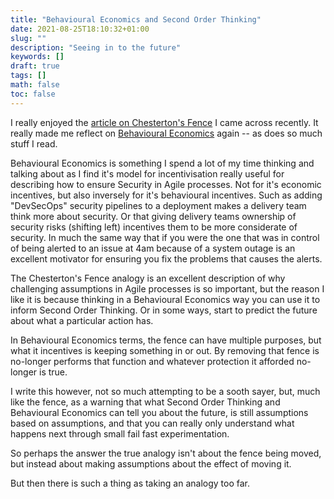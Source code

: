 ```yaml
---
title: "Behavioural Economics and Second Order Thinking"
date: 2021-08-25T18:10:32+01:00
slug: ""
description: "Seeing in to the future"
keywords: []
draft: true
tags: []
math: false
toc: false
---
```


I really enjoyed the [article on Chesterton's Fence](https://fs.blog/2020/03/chestertons-fence/) I came across recently. It really made me reflect on [Behavioural Economics](https://en.wikipedia.org/wiki/Behavioral_economics) again -- as does so much stuff I read.

Behavioural Economics is something I spend a lot of my time thinking and talking about as I find it's model for incentivisation really useful for describing how to ensure Security in Agile processes. Not for it's economic incentives, but also inversely for it's behavioural incentives. Such as adding "DevSecOps" security pipelines to a deployment makes a delivery team think more about security. Or that giving delivery teams ownership of security risks (shifting left) incentives them to be more considerate of security. In much the same way that if you were the one that was in control of being alerted to an issue at 4am because of a system outage is an excellent motivator for ensuring you fix the problems that causes the alerts.

The Chesterton's Fence analogy is an excellent description of why challenging assumptions in Agile processes is so important, but the reason I like it is because thinking in a Behavioural Economics way you can use it to inform Second Order Thinking. Or in some ways, start to predict the future about what a particular action has.

In Behavioural Economics terms, the fence can have multiple purposes, but what it incentives is keeping something in or out. By removing that fence is no-longer performs that function and whatever protection it afforded no-longer is true.

I write this however, not so much attempting to be a sooth sayer, but, much like the fence, as a warning that what Second Order Thinking and Behavioural Economics can tell you about the future, is still assumptions based on assumptions, and that you can really only understand what happens next through small fail fast experimentation.

So perhaps the answer the true analogy isn't about the fence being moved, but instead about making assumptions about the effect of moving it.

But then there is such a thing as taking an analogy too far.
